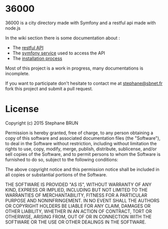 # 36000
36000 is a city directory made with Symfony and a restful api made with node.js

In the wiki section there is some documentation about :

* The [restful API](https://github.com/sbnet/36000/wiki)
* The [symfony service](#) used to access the API
* The [installation process](https://github.com/sbnet/36000/wiki/install)

Most of this project is a work in progress, many documentations is incomplete.

If you want to participate don't hesitate to contact me at stephane@sbnet.fr fork this project and submit a pull request.

# License

Copyright (c) 2015 Stephane BRUN

Permission is hereby granted, free of charge, to any person obtaining a copy of this software and associated documentation files (the "Software"), to deal in the Software without restriction, including without limitation the rights to use, copy, modify, merge, publish, distribute, sublicense, and/or sell copies of the Software, and to permit persons to whom the Software is furnished to do so, subject to the following conditions:

The above copyright notice and this permission notice shall be included in all copies or substantial portions of the Software.

THE SOFTWARE IS PROVIDED "AS IS", WITHOUT WARRANTY OF ANY KIND, EXPRESS OR IMPLIED, INCLUDING BUT NOT LIMITED TO THE WARRANTIES OF MERCHANTABILITY, FITNESS FOR A PARTICULAR PURPOSE AND NONINFRINGEMENT. IN NO EVENT SHALL THE AUTHORS OR COPYRIGHT HOLDERS BE LIABLE FOR ANY CLAIM, DAMAGES OR OTHER LIABILITY, WHETHER IN AN ACTION OF CONTRACT, TORT OR OTHERWISE, ARISING FROM, OUT OF OR IN CONNECTION WITH THE SOFTWARE OR THE USE OR OTHER DEALINGS IN THE SOFTWARE.

